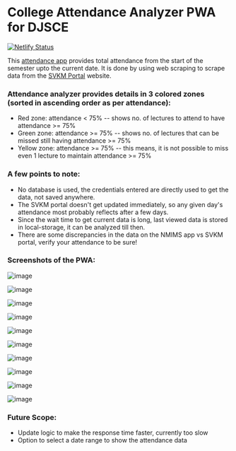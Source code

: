 # College Attendance Analyzer PWA for DJSCE

[![Netlify Status](https://api.netlify.com/api/v1/badges/08415c9a-2457-4240-8008-ab7eac2952bc/deploy-status)](https://app.netlify.com/sites/attendance-analyzer/deploys)

This [attendance app](https://attendance-analyzer.netlify.app) provides total attendance from the start of the semester upto the current date.
It is done by using web scraping to scrape data from the [SVKM Portal](https://portal.svkm.ac.in/usermgmt/login) website.

### Attendance analyzer provides details in 3 colored zones (sorted in ascending order as per attendance):

-   Red zone: attendance < 75% -- shows no. of lectures to attend to have attendance >= 75%
-   Green zone: attendance >= 75% -- shows no. of lectures that can be missed still having attendance >= 75%
-   Yellow zone: attendance >= 75% -- this means, it is not possible to miss even 1 lecture to maintain attendance >= 75%

### A few points to note:

- No database is used, the credentials entered are directly used to get the data, not saved anywhere.
- The SVKM portal doesn't get updated immediately, so any given day's attendance most probably reflects after a few days.
- Since the wait time to get current data is long, last viewed data is stored in local-storage, it can be analyzed till then.
- There are some discrepancies in the data on the NMIMS app vs SVKM portal, verify your attendance to be sure!

### Screenshots of the PWA:

![image](https://github.com/mohitdhatrak/college-attendance-analyzer/assets/91209576/1efadbff-a6a8-405e-b9a0-69405f3ea94b)

![image](https://github.com/mohitdhatrak/college-attendance-analyzer/assets/91209576/6e9d0e83-3ac8-4ee4-a6f8-566dc12dce4a)

![image](https://github.com/mohitdhatrak/college-attendance-analyzer/assets/91209576/13fea7f2-4020-461f-bdec-ad414d48b4c2)

![image](https://github.com/mohitdhatrak/college-attendance-analyzer/assets/91209576/9fcc107b-d862-4b22-a62c-251652e7aba8)

![image](https://github.com/mohitdhatrak/college-attendance-analyzer/assets/91209576/9ce45a0e-cc0b-41d2-acc0-ed8f34662f03)

![image](https://github.com/mohitdhatrak/college-attendance-analyzer/assets/91209576/bd9a9a59-aaa5-4dd1-8d95-1a0a903bc8b4)

![image](https://github.com/mohitdhatrak/college-attendance-analyzer/assets/91209576/ee1d4be1-e52c-4564-afd0-0bf53e4376b5)

![image](https://github.com/mohitdhatrak/college-attendance-analyzer/assets/91209576/4abe318d-081b-4d44-8481-7b8bc46d4976)

![image](https://github.com/mohitdhatrak/college-attendance-analyzer/assets/91209576/e30089ac-99f6-450f-b8ce-06f2ed7d977a)

![image](https://github.com/mohitdhatrak/college-attendance-analyzer/assets/91209576/ddf04422-ac07-464c-bf20-348994612bf5)

### Future Scope:

-   Update logic to make the response time faster, currently too slow
-   Option to select a date range to show the attendance data
